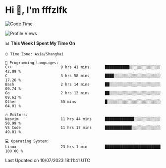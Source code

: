 # Hi 👋, I'm fffzlfk

<!--START_SECTION:waka-->
![Code Time](http://img.shields.io/badge/Code%20Time-280%20hrs%2012%20mins-blue)

![Profile Views](http://img.shields.io/badge/Profile%20Views-0-blue)

📊 **This Week I Spent My Time On** 

```text
🕑︎ Time Zone: Asia/Shanghai

💬 Programming Languages: 
C++                      9 hrs 41 mins       ███████████░░░░░░░░░░░░░░   42.09 % 
C                        3 hrs 58 mins       ████░░░░░░░░░░░░░░░░░░░░░   17.26 % 
Bash                     2 hrs 14 mins       ██░░░░░░░░░░░░░░░░░░░░░░░   09.74 % 
Go                       2 hrs 12 mins       ██░░░░░░░░░░░░░░░░░░░░░░░   09.62 % 
Other                    55 mins             █░░░░░░░░░░░░░░░░░░░░░░░░   04.01 % 

🔥 Editors: 
Neovim                   11 hrs 44 mins      █████████████░░░░░░░░░░░░   50.99 % 
VS Code                  11 hrs 17 mins      ████████████░░░░░░░░░░░░░   49.01 % 

💻 Operating System: 
Linux                    23 hrs 1 min        █████████████████████████   100.00 % 
```


 Last Updated on 10/07/2023 18:11:41 UTC
<!--END_SECTION:waka-->
